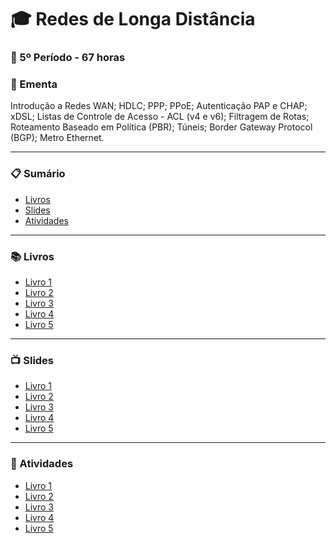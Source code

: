 
# :mortar_board: Redes de Longa Distância
### :date: 5º Período - 67 horas

### :scroll: Ementa

Introdução a Redes WAN; HDLC; PPP; PPoE; Autenticação PAP e CHAP; xDSL; Listas de Controle de Acesso - ACL (v4 e v6); Filtragem de Rotas; Roteamento Baseado em Política (PBR); Túneis; Border Gateway Protocol (BGP); Metro Ethernet.

---

### :clipboard: Sumário

- [Livros](#books-livros)
- [Slides](#tv-slides)
- [Atividades](#pencil-atividades)

---

### :books: Livros

- [Livro 1]()
- [Livro 2]()
- [Livro 3]()
- [Livro 4]()
- [Livro 5]()

---

### :tv: Slides

- [Livro 1]()
- [Livro 2]()
- [Livro 3]()
- [Livro 4]()
- [Livro 5]()

---

### :pencil: Atividades

- [Livro 1]()
- [Livro 2]()
- [Livro 3]()
- [Livro 4]()
- [Livro 5]()

